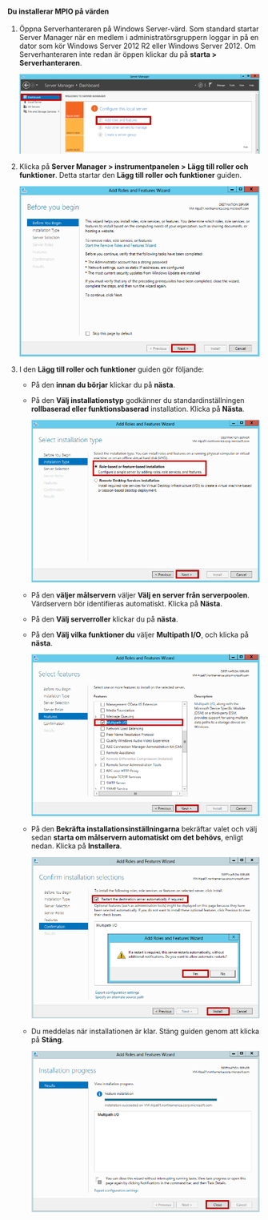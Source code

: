 #### <a name="to-install-mpio-on-the-host"></a>Du installerar MPIO på värden
1. Öppna Serverhanteraren på Windows Server-värd. Som standard startar Server Manager när en medlem i administratörsgruppern loggar in på en dator som kör Windows Server 2012 R2 eller Windows Server 2012. Om Serverhanteraren inte redan är öppen klickar du på **starta > Serverhanteraren**.
   
    ![Serverhanteraren](./media/storsimple-install-mpio-windows-server/IC740997.png)
2. Klicka på **Server Manager > instrumentpanelen > Lägg till roller och funktioner**. Detta startar den **Lägg till roller och funktioner** guiden.
   
    ![Lägg till roller och funktioner som guiden 1](./media/storsimple-install-mpio-windows-server/IC740998.png)
3. I den **Lägg till roller och funktioner** guiden gör följande:
   
   * På den **innan du börjar** klickar du på **nästa**.
   * På den **Välj installationstyp** godkänner du standardinställningen **rollbaserad eller funktionsbaserad** installation. Klicka på **Nästa**.
     
       ![Lägg till roller och funktioner som guiden 2](./media/storsimple-install-mpio-windows-server/IC740999.png)
   * På den **väljer målservern** väljer **Välj en server från serverpoolen**. Värdservern bör identifieras automatiskt. Klicka på **Nästa**.
   * På den **Välj serverroller** klickar du på **nästa**.
   * På den **Välj vilka funktioner du** väljer **Multipath I/O**, och klicka på **nästa**.
     
       ![Lägg till roller och funktioner som guiden 5](./media/storsimple-install-mpio-windows-server/IC741000.png)
   * På den **Bekräfta installationsinställningarna** bekräftar valet och välj sedan **starta om målservern automatiskt om det behövs**, enligt nedan. Klicka på **Installera**.
     
       ![Lägg till roller och funktioner som guiden 8](./media/storsimple-install-mpio-windows-server/IC741001.png)
   * Du meddelas när installationen är klar. Stäng guiden genom att klicka på **Stäng**.
     
       ![Lägg till roller och funktioner som guiden 9](./media/storsimple-install-mpio-windows-server/IC741002.png)

